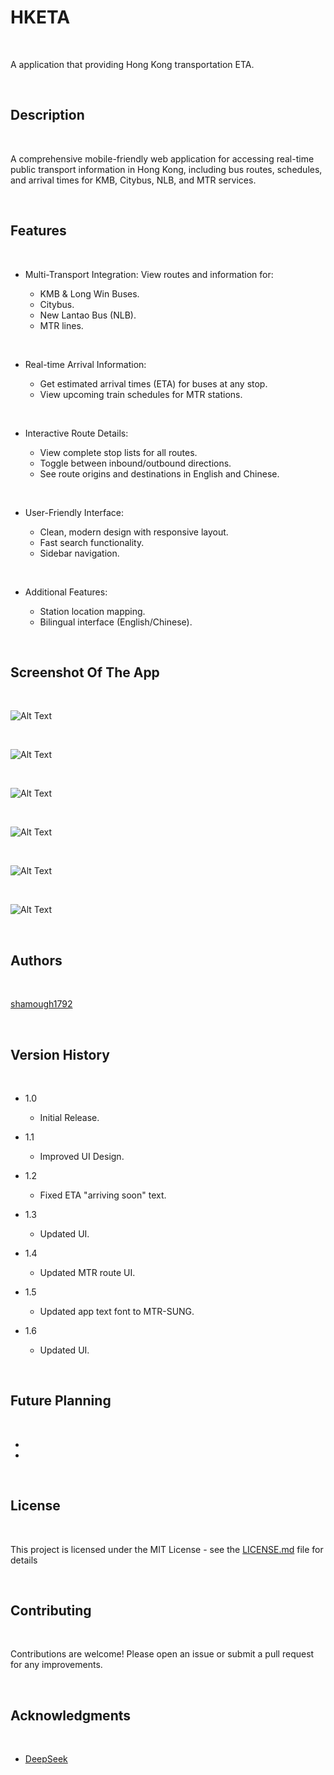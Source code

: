 # HKETA

<br>

A application that providing Hong Kong transportation ETA.

<br>

## Description

<br>

A comprehensive mobile-friendly web application for accessing real-time public transport information in Hong Kong, including bus routes, schedules, and arrival times for KMB, Citybus, NLB, and MTR services.

<br>

## Features

<br>

* Multi-Transport Integration: View routes and information for:
  
   * KMB & Long Win Buses.
   * Citybus.
   * New Lantao Bus (NLB).
   * MTR lines.

<br>

* Real-time Arrival Information:
  
  * Get estimated arrival times (ETA) for buses at any stop.
  * View upcoming train schedules for MTR stations.

<br>

* Interactive Route Details:
  
  * View complete stop lists for all routes.
  * Toggle between inbound/outbound directions.
  * See route origins and destinations in English and Chinese.

<br>

* User-Friendly Interface:
  
  * Clean, modern design with responsive layout.
  * Fast search functionality.
  * Sidebar navigation.

<br>

* Additional Features:
  
  * Station location mapping.
  * Bilingual interface (English/Chinese).

<br>

## Screenshot Of The App

<br>

![Alt Text](images/index.jpg)

<br>

![Alt Text](images/route-detail.jpg)

<br>

![Alt Text](images/bus-eta.jpg)

<br>

![Alt Text](images/mtr-route.jpg)

<br>

![Alt Text](images/mtr-route-detail.jpg)

<br>

![Alt Text](images/mtr-eta.jpg)

<br>

## Authors

<br>

[shamough1792](https://github.com/shamough1792)

<br>

## Version History

<br>

* 1.0
    * Initial Release.

* 1.1
    * Improved UI Design.

* 1.2
    * Fixed ETA "arriving soon" text.

 * 1.3
    * Updated UI.

 * 1.4
    * Updated MTR route UI.
  
 * 1.5
    * Updated app text font to MTR-SUNG.

 * 1.6
    * Updated UI.
   
<br>

## Future Planning

<br>

* 
*

<br>

## License

<br>

This project is licensed under the MIT License - see the [LICENSE.md](LICENSE) file for details

<br>

## Contributing

<br>

Contributions are welcome! Please open an issue or submit a pull request for any improvements.

<br>

## Acknowledgments

<br>

* [DeepSeek](https://www.deepseek.com/)

<br>
